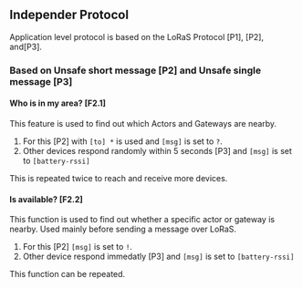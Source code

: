 ## Independer Protocol

Application level protocol is based on the LoRaS Protocol \[P1\], \[P2\], and\[P3\].

### Based on Unsafe short message \[P2\] and Unsafe single message \[P3\]

#### Who is in my area? \[F2.1\]

This feature is used to find out which Actors and Gateways are nearby.

1. For this \[P2\] with `[to] *` is used and `[msg]` is set to `?`. 
2. Other devices respond randomly within 5 seconds \[P3\] and `[msg]` is set to `[battery-rssi]`

This is repeated twice to reach and receive more devices.

#### Is available? \[F2.2\]

This function is used to find out whether a specific actor or gateway is nearby. Used mainly before sending a message over LoRaS.

1. For this \[P2\] `[msg]` is set to `!`.
2. Other device respond immedatly \[P3\] and `[msg]` is set to `[battery-rssi]`

This function can be repeated.
